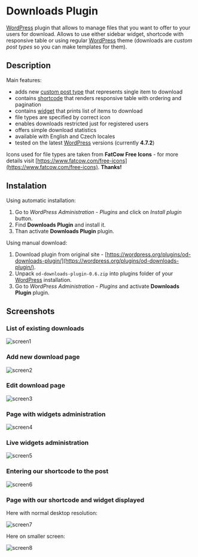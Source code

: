 # Downloads Plugin

[WordPress](https://wordpress.org/) plugin that allows to manage files that you want to offer to your users for download. Allows to use either sidebar widget, shortcode with responsive table or using regular [WordPress](https://wordpress.org/) theme (downloads are _custom post types_ so you can make templates for them).

## Description

Main features:

- adds new [custom post type](https://codex.wordpress.org/Post_Types#Custom_Post_Types) that represents single item to download
- contains [shortcode](https://codex.wordpress.org/Shortcode_API) that renders responsive table with ordering and pagination
- contains [widget](https://codex.wordpress.org/Widgets_API) that prints list of items to download
- file types are specified by correct icon
- enables downloads restricted just for registered users
- offers simple download statistics
- available with English and Czech locales
- tested on the latest [WordPress](https://wordpress.org/) versions (currently __4.7.2__)

Icons used for file types are taken from __FatCow Free Icons__ - for more details visit [https://www.fatcow.com/free-icons](https://www.fatcow.com/free-icons). __Thanks!__

## Instalation

Using automatic installation:

1. Go to _WordPress Administration - Plugins_ and click on _Install plugin_ button.
2. Find __Downloads Plugin__ and install it.
3. Than activate __Downloads Plugin__ plugin.

Using manual download:

1. Download plugin from original site - [https://wordpress.org/plugins/od-downloads-plugin/](https://wordpress.org/plugins/od-downloads-plugin/).
2. Unpack `od-downloads-plugin-0.6.zip` into plugins folder of your [WordPress](https://wordpress.org/) installation.
3. Go to _WordPress Administration - Plugins_ and activate __Downloads Plugin__ plugin.

## Screenshots

### List of existing downloads

![screen1](screenshot-1.png "screen1")

### Add new download page

![screen2](screenshot-2.png "screen2")

### Edit download page

![screen3](screenshot-3.png "screen3")

### Page with widgets administration

![screen4](screenshot-4.png "screen4")

### Live widgets administration

![screen5](screenshot-5.png "screen5")

### Entering our shortcode to the post

![screen6](screenshot-6.png "screen6")

### Page with our shortcode and widget displayed

Here with normal desktop resolution:

![screen7](screenshot-7.png "screen7")

Here on smaller screen:

![screen8](screenshot-8.png "screen8")
